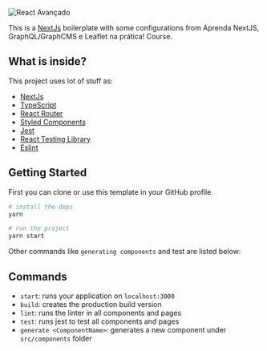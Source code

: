 ![React Avançado](https://raw.githubusercontent.com/React-Avancado/boilerplate/master/public/img/logo-gh.svg)

This is a [NextJs](https://create-react-app.dev/) boilerplate with some configurations from Aprenda NextJS, GraphQL/GraphCMS e Leaflet na prática! Course.

## What is inside?

This project uses lot of stuff as:

- [NextJs](https://create-react-app.dev/)
- [TypeScript](https://www.typescriptlang.org/)
- [React Router](https://reactrouter.com/web/guides/quick-start)
- [Styled Components](https://styled-components.com/)
- [Jest](https://jestjs.io/)
- [React Testing Library](https://testing-library.com/docs/react-testing-library/intro)
- [Eslint](https://eslint.org/)

## Getting Started

First you can clone or use this template in your GitHub profile.

```sh
# install the deps
yarn

# run the project
yarn start
```

Other commands like `generating components` and test are listed below:

## Commands

- `start`: runs your application on `localhost:3000`
- `build`: creates the production build version
- `lint`: runs the linter in all components and pages
- `test`: runs jest to test all components and pages
- `generate <ComponentName>`: generates a new component under `src/components` folder

